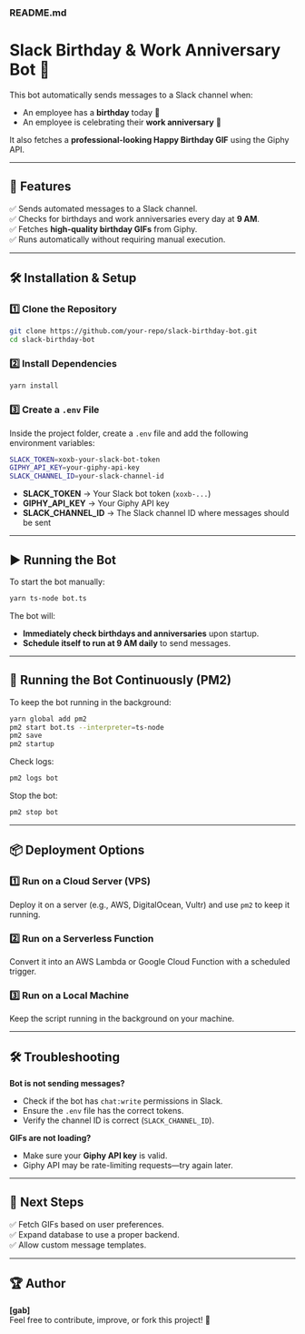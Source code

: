 ### **README.md**

# Slack Birthday & Work Anniversary Bot 🎉  

This bot automatically sends messages to a Slack channel when:  
- An employee has a **birthday** today 🎂  
- An employee is celebrating their **work anniversary** 🎉  

It also fetches a **professional-looking Happy Birthday GIF** using the Giphy API.  

---

## 🚀 Features
✅ Sends automated messages to a Slack channel.  
✅ Checks for birthdays and work anniversaries every day at **9 AM**.  
✅ Fetches **high-quality birthday GIFs** from Giphy.  
✅ Runs automatically without requiring manual execution.  

---

## 🛠️ Installation & Setup

### 1️⃣ **Clone the Repository**
```sh
git clone https://github.com/your-repo/slack-birthday-bot.git
cd slack-birthday-bot
```

### 2️⃣ **Install Dependencies**
```sh
yarn install
```

### 3️⃣ **Create a `.env` File**
Inside the project folder, create a `.env` file and add the following environment variables:

```sh
SLACK_TOKEN=xoxb-your-slack-bot-token
GIPHY_API_KEY=your-giphy-api-key
SLACK_CHANNEL_ID=your-slack-channel-id
```

- **SLACK_TOKEN** → Your Slack bot token (`xoxb-...`)
- **GIPHY_API_KEY** → Your Giphy API key
- **SLACK_CHANNEL_ID** → The Slack channel ID where messages should be sent

---

## ▶️ Running the Bot

To start the bot manually:
```sh
yarn ts-node bot.ts
```

The bot will:
- **Immediately check birthdays and anniversaries** upon startup.
- **Schedule itself to run at 9 AM daily** to send messages.

---

## 🔄 Running the Bot Continuously (PM2)

To keep the bot running in the background:
```sh
yarn global add pm2
pm2 start bot.ts --interpreter=ts-node
pm2 save
pm2 startup
```

Check logs:
```sh
pm2 logs bot
```

Stop the bot:
```sh
pm2 stop bot
```

---

## 📦 Deployment Options

### **1️⃣ Run on a Cloud Server (VPS)**
Deploy it on a server (e.g., AWS, DigitalOcean, Vultr) and use `pm2` to keep it running.

### **2️⃣ Run on a Serverless Function**
Convert it into an AWS Lambda or Google Cloud Function with a scheduled trigger.

### **3️⃣ Run on a Local Machine**
Keep the script running in the background on your machine.

---

## 🛠️ Troubleshooting

**Bot is not sending messages?**
- Check if the bot has `chat:write` permissions in Slack.
- Ensure the `.env` file has the correct tokens.
- Verify the channel ID is correct (`SLACK_CHANNEL_ID`).

**GIFs are not loading?**
- Make sure your **Giphy API key** is valid.
- Giphy API may be rate-limiting requests—try again later.

---

## 📌 Next Steps
✅ Fetch GIFs based on user preferences.  
✅ Expand database to use a proper backend.  
✅ Allow custom message templates.

---

## 🏆 Author
**[gab]**  
Feel free to contribute, improve, or fork this project! 🚀
```

